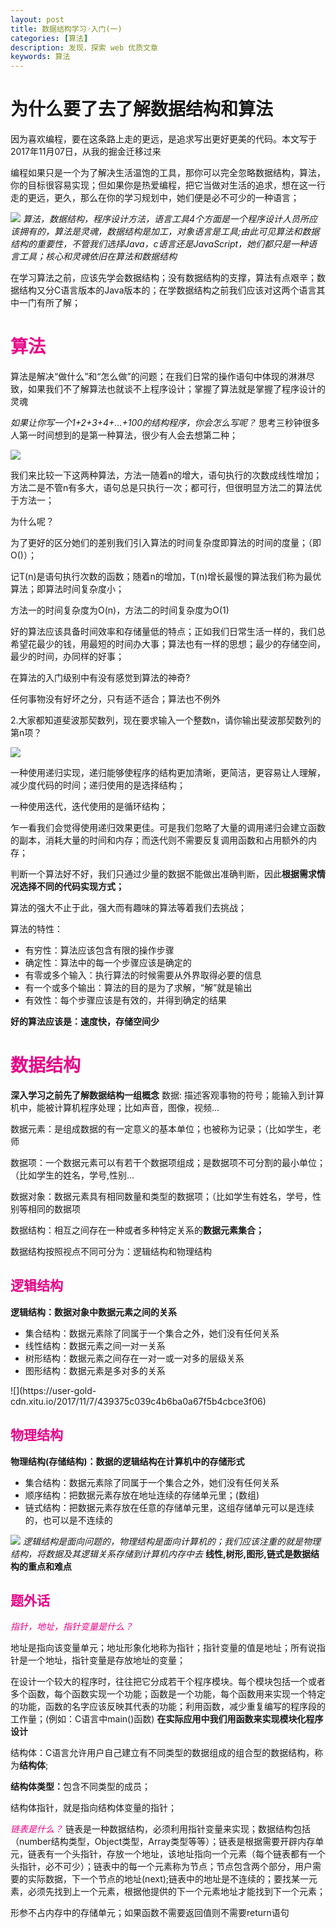 ```yaml
---
layout: post
title: 数据结构学习☞入门(一)
categories: [算法]
description: 发现，探索 web 优质文章
keywords: 算法 
---
```


# 为什么要了去了解数据结构和算法
因为喜欢编程，要在这条路上走的更远，是追求写出更好更美的代码。本文写于2017年11月07日，从我的掘金迁移过来

编程如果只是一个为了解决生活温饱的工具，那你可以完全忽略数据结构，算法，你的目标很容易实现；但如果你是热爱编程，把它当做对生活的追求，想在这一行走的更远，更久，那么在你的学习规划中，她们便是必不可少的一种语言；

![](https://user-gold-cdn.xitu.io/2017/11/7/8d96abfa92ca2d96d8f63563d015d685)
<i>算法，数据结构，程序设计方法，语言工具4个方面是一个程序设计人员所应该拥有的，算法是灵魂，数据结构是加工，对象语言是工具;由此可见算法和数据结构的重要性，不管我们选择Java，c语言还是JavaScript，她们都只是一种语言工具；核心和灵魂依旧在算法和数据结构</i>


在学习算法之前，应该先学会数据结构；没有数据结构的支撑，算法有点艰辛；数据结构又分C语言版本的Java版本的；在学数据结构之前我们应该对这两个语言其中一门有所了解；
<h1 style='color:rgb(230,3,135);'>算法</h1>
算法是解决“做什么”和“怎么做”的问题；在我们日常的操作语句中体现的淋淋尽致，如果我们不了解算法也就谈不上程序设计；掌握了算法就是掌握了程序设计的灵魂

<i>如果让你写一个1+2+3+4+...+100的结构程序，你会怎么写呢？</i>
思考三秒钟很多人第一时间想到的是第一种算法，很少有人会去想第二种；

![](https://user-gold-cdn.xitu.io/2017/11/7/dc1afa4c76ce0552b0905cd84a4ba940)

我们来比较一下这两种算法，方法一随着n的增大，语句执行的次数成线性增加；方法二是不管n有多大，语句总是只执行一次；都可行，但很明显方法二的算法优于方法一；

为什么呢？

为了更好的区分她们的差别我们引入算法的时间复杂度即算法的时间的度量；（即O()）；

记T(n)是语句执行次数的函数；随着n的增加，T(n)增长最慢的算法我们称为最优算法；即算法时间复杂度小；

方法一的时间复杂度为O(n)，方法二的时间复杂度为O(1)

好的算法应该具备时间效率和存储量低的特点；正如我们日常生活一样的，我们总希望花最少的钱，用最短的时间办大事；算法也有一样的思想；最少的存储空间，最少的时间，办同样的好事；

在算法的入门级别中有没有感觉到算法的神奇?

任何事物没有好坏之分，只有适不适合；算法也不例外

2.大家都知道斐波那契数列，现在要求输入一个整数n，请你输出斐波那契数列的第n项？


![](https://user-gold-cdn.xitu.io/2017/11/12/4ac4c251c5e5319c7ef3d3ec71147a22)

一种使用递归实现，递归能够使程序的结构更加清晰，更简洁，更容易让人理解，减少度代码的时间；递归使用的是选择结构；

一种使用迭代，迭代使用的是循环结构；

乍一看我们会觉得使用递归效果更佳。可是我们忽略了大量的调用递归会建立函数的副本，消耗大量的时间和内存；而迭代则不需要反复调用函数和占用额外的内存；

判断一个算法好不好，我们只通过少量的数据不能做出准确判断，因此<b>根据需求情况选择不同的代码实现方式；</b>

算法的强大不止于此，强大而有趣味的算法等着我们去挑战；


算法的特性：
<ul><li>有穷性：算法应该包含有限的操作步骤</li><li>确定性：算法中的每一个步骤应该是确定的</li><li>有零或多个输入：执行算法的时候需要从外界取得必要的信息</li><li>有一个或多个输出：算法的目的是为了求解，“解”就是输出</li><li>有效性：每个步骤应该是有效的，并得到确定的结果</li></ul>

**好的算法应该是：速度快，存储空间少**

<h1 style='color:rgb(230,3,135);'>数据结构</h1>
<b>深入学习之前先了解数据结构一组概念</b>
数据: 描述客观事物的符号；能输入到计算机中，能被计算机程序处理；比如声音，图像，视频...

数据元素：是组成数据的有一定意义的基本单位；也被称为记录；（比如学生，老师

数据项：一个数据元素可以有若干个数据项组成；是数据项不可分割的最小单位；（比如学生的姓名，学号,性别...

数据对象：数据元素具有相同数量和类型的数据项；（比如学生有姓名，学号，性别等相同的数据项

数据结构：相互之间存在一种或者多种特定关系的<b>数据元素集合；</b>

数据结构按照视点不同可分为：逻辑结构和物理结构

<h2 style='color:rgb(230,3,135);'>逻辑结构</h2>
<b>逻辑结构：数据对象中数据元素之间的关系</b>
<ul>
<li>集合结构：数据元素除了同属于一个集合之外，她们没有任何关系</li>
<li>线性结构：数据元素之间一对一关系</li>
<li>树形结构：数据元素之间存在一对一或一对多的层级关系</li>
<li>图形结构：数据元素是多对多的关系</li>
</ul>
![](https://user-gold-cdn.xitu.io/2017/11/7/439375c039c4b6ba0a67f5b4cbce3f06)

<h2 style='color:rgb(230,3,135);'>物理结构</h2>
<b>物理结构(存储结构)：数据的逻辑结构在计算机中的存储形式</b>
<ul>
<li>集合结构：数据元素除了同属于一个集合之外，她们没有任何关系</li>
<li>顺序结构：把数据元素存放在地址连续的存储单元里；(数组)</li>
<li>链式结构：把数据元素存放在任意的存储单元里，这组存储单元可以是连续的，也可以是不连续的</li>
</ul>

![](https://user-gold-cdn.xitu.io/2017/11/7/531db08eca82184ffba32e2c35ed02be)
<i>逻辑结构是面向问题的，物理结构是面向计算机的；我们应该注重的就是物理结构，将数据及其逻辑关系存储到计算机内存中去</i>
<b>线性,树形,图形,链式是数据结构的重点和难点</b>
<h2 style='color:rgb(230,3,135);'>题外话</h2>
<i style='color:rgb(230,3,135);'>指针，地址，指针变量是什么？</i>

地址是指向该变量单元；地址形象化地称为指针；指针变量的值是地址；所有说指针是一个地址，指针变量是存放地址的变量；

在设计一个较大的程序时，往往把它分成若干个程序模块。每个模块包括一个或者多个函数，每个函数实现一个功能；函数是一个功能，每个函数用来实现一个特定的功能，函数的名字应该反映其代表的功能；利用函数，减少重复编写的程序段的工作量；(例如：C语言中main()函数)
<b>在实际应用中我们用函数来实现模块化程序设计</b>

结构体：C语言允许用户自己建立有不同类型的数据组成的组合型的数据结构，称为<b>结构体</b>;

<b>结构体类型：</b>包含不同类型的成员；

结构体指针，就是指向结构体变量的指针；

<i style='color:rgb(230,3,135);'>链表是什么？</i>
链表是一种数据结构，必须利用指针变量来实现；数据结构包括（number结构类型，Object类型，Array类型等等）；链表是根据需要开辟内存单元，链表有一个头指针，存放一个地址，该地址指向一个元素（每个链表都有一个头指针，必不可少）；链表中的每一个元素称为节点；节点包含两个部分，用户需要的实际数据，下一个节点的地址(next);链表中的地址是不连续的；要找某一元素，必须先找到上一个元素，根据他提供的下一个元素地址才能找到下一个元素；

形参不占内存中的存储单元；如果函数不需要返回值则不需要return语句
